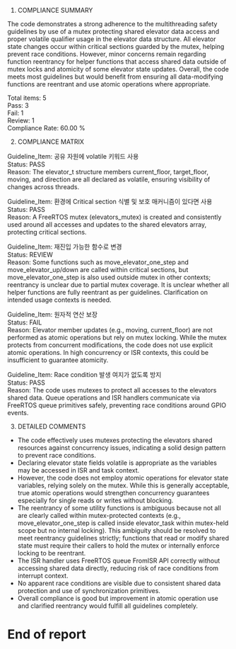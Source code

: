 1) COMPLIANCE SUMMARY

The code demonstrates a strong adherence to the multithreading safety guidelines by use of a mutex protecting shared elevator data access and proper volatile qualifier usage in the elevator data structure. All elevator state changes occur within critical sections guarded by the mutex, helping prevent race conditions. However, minor concerns remain regarding function reentrancy for helper functions that access shared data outside of mutex locks and atomicity of some elevator state updates. Overall, the code meets most guidelines but would benefit from ensuring all data-modifying functions are reentrant and use atomic operations where appropriate.

Total items: 5  
Pass: 3  
Fail: 1  
Review: 1  
Compliance Rate: 60.00 %

2) COMPLIANCE MATRIX

Guideline_Item: 공유 자원에 volatile 키워드 사용  
Status: PASS  
Reason: The elevator_t structure members current_floor, target_floor, moving, and direction are all declared as volatile, ensuring visibility of changes across threads.

Guideline_Item: 환경에 Critical section 식별 및 보호 매커니즘이 있다면 사용  
Status: PASS  
Reason: A FreeRTOS mutex (elevators_mutex) is created and consistently used around all accesses and updates to the shared elevators array, protecting critical sections.

Guideline_Item: 재진입 가능한 함수로 변경  
Status: REVIEW  
Reason: Some functions such as move_elevator_one_step and move_elevator_up/down are called within critical sections, but move_elevator_one_step is also used outside mutex in other contexts; reentrancy is unclear due to partial mutex coverage. It is unclear whether all helper functions are fully reentrant as per guidelines. Clarification on intended usage contexts is needed.

Guideline_Item: 원자적 연산 보장  
Status: FAIL  
Reason: Elevator member updates (e.g., moving, current_floor) are not performed as atomic operations but rely on mutex locking. While the mutex protects from concurrent modifications, the code does not use explicit atomic operations. In high concurrency or ISR contexts, this could be insufficient to guarantee atomicity.

Guideline_Item: Race condition 발생 여지가 없도록 방지  
Status: PASS  
Reason: The code uses mutexes to protect all accesses to the elevators shared data. Queue operations and ISR handlers communicate via FreeRTOS queue primitives safely, preventing race conditions around GPIO events.

3) DETAILED COMMENTS

- The code effectively uses mutexes protecting the elevators shared resources against concurrency issues, indicating a solid design pattern to prevent race conditions.  
- Declaring elevator state fields volatile is appropriate as the variables may be accessed in ISR and task context.  
- However, the code does not employ atomic operations for elevator state variables, relying solely on the mutex. While this is generally acceptable, true atomic operations would strengthen concurrency guarantees especially for single reads or writes without blocking.  
- The reentrancy of some utility functions is ambiguous because not all are clearly called within mutex-protected contexts (e.g., move_elevator_one_step is called inside elevator_task within mutex-held scope but no internal locking). This ambiguity should be resolved to meet reentrancy guidelines strictly; functions that read or modify shared state must require their callers to hold the mutex or internally enforce locking to be reentrant.  
- The ISR handler uses FreeRTOS queue FromISR API correctly without accessing shared data directly, reducing risk of race conditions from interrupt context.  
- No apparent race conditions are visible due to consistent shared data protection and use of synchronization primitives.  
- Overall compliance is good but improvement in atomic operation use and clarified reentrancy would fulfill all guidelines completely.

# End of report